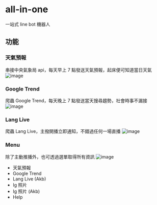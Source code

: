 # all-in-one
一站式 line bot 機器人

## 功能
### 天氣預報
串接中央氣象局 api，每天早上 7 點發送天氣預報，起床便可知道當日天氣
![image](https://github.com/PinXian53/all-in-one/blob/main/image/weather.jpg)

### Google Trend
爬蟲 Google Trend，每天晚上 7 點發送當天搜尋趨勢，社會時事不漏接
![image](https://github.com/PinXian53/all-in-one/blob/main/image/google-trend.jpg)

### Lang Live
爬蟲 Lang Live，主撥開播立即通知，不錯過任何一場直播
![image](https://github.com/PinXian53/all-in-one/blob/main/image/lang-live.jpg)

### Menu
除了主動推播外，也可透過選單取得所有資訊
![image](https://github.com/PinXian53/all-in-one/blob/main/image/menu.jpg)
- 天氣預報
- Google Trend
- Lang Live (Akb)
- Ig 照片
- Ig 照片 (Akb)
- Help